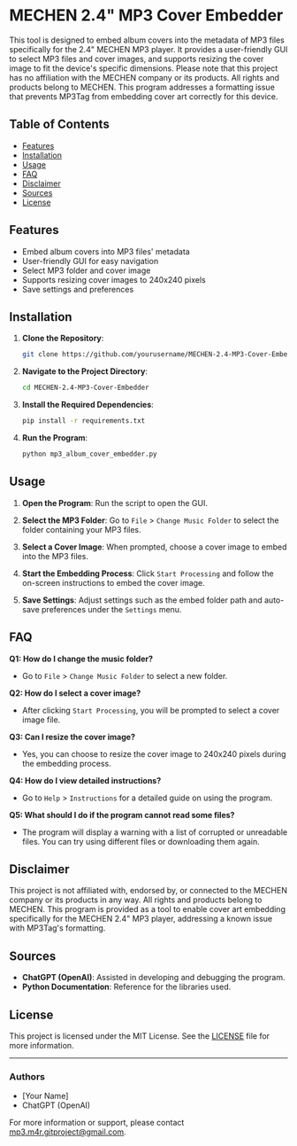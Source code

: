 # MECHEN 2.4" MP3 Cover Embedder

This tool is designed to embed album covers into the metadata of MP3 files specifically for the 2.4" MECHEN MP3 player. It provides a user-friendly GUI to select MP3 files and cover images, and supports resizing the cover image to fit the device's specific dimensions. Please note that this project has no affiliation with the MECHEN company or its products. All rights and products belong to MECHEN. This program addresses a formatting issue that prevents MP3Tag from embedding cover art correctly for this device.

## Table of Contents

- [Features](#features)
- [Installation](#installation)
- [Usage](#usage)
- [FAQ](#faq)
- [Disclaimer](#disclaimer)
- [Sources](#sources)
- [License](#license)

## Features

- Embed album covers into MP3 files' metadata
- User-friendly GUI for easy navigation
- Select MP3 folder and cover image
- Supports resizing cover images to 240x240 pixels
- Save settings and preferences

## Installation

1. **Clone the Repository**:
    ```bash
    git clone https://github.com/yourusername/MECHEN-2.4-MP3-Cover-Embedder.git
    ```

2. **Navigate to the Project Directory**:
    ```bash
    cd MECHEN-2.4-MP3-Cover-Embedder
    ```

3. **Install the Required Dependencies**:
    ```bash
    pip install -r requirements.txt
    ```

4. **Run the Program**:
    ```bash
    python mp3_album_cover_embedder.py
    ```

## Usage

1. **Open the Program**:
    Run the script to open the GUI.

2. **Select the MP3 Folder**:
    Go to `File` > `Change Music Folder` to select the folder containing your MP3 files.

3. **Select a Cover Image**:
    When prompted, choose a cover image to embed into the MP3 files.

4. **Start the Embedding Process**:
    Click `Start Processing` and follow the on-screen instructions to embed the cover image.

5. **Save Settings**:
    Adjust settings such as the embed folder path and auto-save preferences under the `Settings` menu.

## FAQ

**Q1: How do I change the music folder?**
- Go to `File` > `Change Music Folder` to select a new folder.

**Q2: How do I select a cover image?**
- After clicking `Start Processing`, you will be prompted to select a cover image file.

**Q3: Can I resize the cover image?**
- Yes, you can choose to resize the cover image to 240x240 pixels during the embedding process.

**Q4: How do I view detailed instructions?**
- Go to `Help` > `Instructions` for a detailed guide on using the program.

**Q5: What should I do if the program cannot read some files?**
- The program will display a warning with a list of corrupted or unreadable files. You can try using different files or downloading them again.

## Disclaimer

This project is not affiliated with, endorsed by, or connected to the MECHEN company or its products in any way. All rights and products belong to MECHEN. This program is provided as a tool to enable cover art embedding specifically for the MECHEN 2.4" MP3 player, addressing a known issue with MP3Tag's formatting.

## Sources

- **ChatGPT (OpenAI)**: Assisted in developing and debugging the program.
- **Python Documentation**: Reference for the libraries used.

## License

This project is licensed under the MIT License. See the [LICENSE](LICENSE) file for more information.

---

### Authors

- [Your Name]
- ChatGPT (OpenAI)

For more information or support, please contact mp3.m4r.gitproject@gmail.com.
